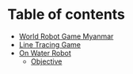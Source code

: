 # Table of contents

* [World Robot Game Myanmar](README.md)
* [Line Tracing Game](line-tracing-game.md)
* [On Water Robot](page1/on-water.md)
  * [Objective](page1/page1_1.md)

